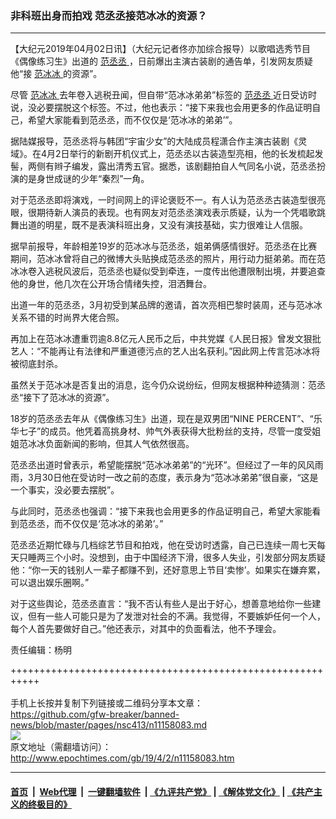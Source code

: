 ### 非科班出身而拍戏 范丞丞接范冰冰的资源？
------------------------

<p>
 【大纪元2019年04月02日讯】（大纪元记者佟亦加综合报导）以歌唱选秀节目《偶像练习生》出道的
 <a href="http://www.epochtimes.com/gb/tag/%E8%8C%83%E4%B8%9E%E4%B8%9E.html">
  范丞丞
 </a>
 ，日前爆出主演古装剧的通告单，引发网友质疑他“接
 <a href="http://www.epochtimes.com/gb/tag/%E8%8C%83%E5%86%B0%E5%86%B0.html">
  范冰冰
 </a>
 的资源”。
</p>
<p>
 尽管
 <a href="http://www.epochtimes.com/gb/tag/%E8%8C%83%E5%86%B0%E5%86%B0.html">
  范冰冰
 </a>
 去年卷入逃税丑闻，但自带“范冰冰弟弟”标签的
 <a href="http://www.epochtimes.com/gb/tag/%E8%8C%83%E4%B8%9E%E4%B8%9E.html">
  范丞丞
 </a>
 近日受访时说，没必要摆脱这个标签。不过，他也表示：“接下来我也会用更多的作品证明自己，希望大家能看到范丞丞，而不仅仅是‘范冰冰的弟弟’”。
</p>
<p>
 据陆媒报导，范丞丞将与韩团“宇宙少女”的大陆成员程潇合作主演古装剧《灵域》。在4月2日举行的新剧开机仪式上，范丞丞以古装造型亮相，他的长发梳起发髻，两侧有辫子编发，露出清秀五官。据悉，该剧翻拍自人气同名小说，范丞丞扮演的是身世成谜的少年“秦烈”一角。
</p>
<p>
 对于范丞丞即将演戏，一时间网上的评论褒贬不一。有人认为范丞丞古装造型很亮眼，很期待新人演员的表现。也有网友对范丞丞演戏表示质疑，认为一个凭唱歌跳舞出道的明星，既不是表演科班出身，又没有演技基础，实力很难让人信服。
</p>
<p>
 据早前报导，年龄相差19岁的范冰冰与范丞丞，姐弟俩感情很好。范丞丞在比赛期间，范冰冰曾将自己的微博大头贴换成范丞丞的照片，用行动力挺弟弟。而在范冰冰卷入逃税风波后，范丞丞也疑似受到牵连，一度传出他遭限制出境，并要追查他的身世，他几次在公开场合情绪失控，泪洒舞台。
</p>
<p>
 出道一年的范丞丞，3月初受到某品牌的邀请，首次亮相巴黎时装周，还与范冰冰关系不错的时尚界大佬合照。
</p>
<p>
 再加上在范冰冰遭重罚逾8.8亿元人民币之后，中共党媒《人民日报》曾发文狠批艺人：“不能再让有法律和严重道德污点的艺人出名获利。”因此网上传言范冰冰将被彻底封杀。
</p>
<p>
 虽然关于范冰冰是否复出的消息，迄今仍众说纷纭，但网友根据种种迹猜测：范丞丞“接下了范冰冰的资源”。
</p>
<p>
 18岁的范丞丞去年从《偶像练习生》出道，现在是双男团“NINE PERCENT”、“乐华七子”的成员。他凭着高挑身材、帅气外表获得大批粉丝的支持，尽管一度受姐姐范冰冰负面新闻的影响，但其人气依然很高。
</p>
<p>
 范丞丞出道时曾表示，希望能摆脱“范冰冰弟弟”的“光环”。但经过了一年的风风雨雨，3月30日他在受访时一改之前的态度，表示身为“范冰冰弟弟”很自豪，“这是一个事实，没必要去摆脱”。
</p>
<p>
 与此同时，范丞丞也强调：“接下来我也会用更多的作品证明自己，希望大家能看到范丞丞，而不仅仅是‘范冰冰的弟弟’。”
</p>
<p>
 范丞丞近期忙碌与几档综艺节目和拍戏，他在受访时透露，自己已连续一周七天每天只睡两三个小时。没想到，由于中国经济下滑，很多人失业，引发部分网友质疑他：“你一天的钱别人一辈子都赚不到，还好意思上节目‘卖惨’。如果实在嫌弃累，可以退出娱乐圈啊。”
</p>
<p>
 对于这些舆论，范丞丞直言：“我不否认有些人是出于好心，想善意地给你一些建议，但有一些人可能只是为了发泄对社会的不满。我觉得，不要嫉妒任何一个人，每个人首先要做好自己。”他还表示，对其中的负面看法，他不予理会。
</p>
<p>
 责任编辑：杨明
</p>

+++++++++++++++++++++++++++++++++++++++++++++++++++++++++++<br/><br/>
手机上长按并复制下列链接或二维码分享本文章：<br/>
https://github.com/gfw-breaker/banned-news/blob/master/pages/nsc413/n11158083.md <br/>
<a href='https://github.com/gfw-breaker/banned-news/blob/master/pages/nsc413/n11158083.md'><img src='https://github.com/gfw-breaker/banned-news/blob/master/pages/nsc413/n11158083.md.png'/></a> <br/>
原文地址（需翻墙访问）：http://www.epochtimes.com/gb/19/4/2/n11158083.htm


------------------------
#### [首页](https://github.com/gfw-breaker/banned-news/blob/master/README.md) &nbsp;|&nbsp; [Web代理](https://github.com/labour-camp/helloworld) &nbsp;|&nbsp; [一键翻墙软件](https://github.com/gfw-breaker/nogfw/blob/master/README.md) &nbsp;| [《九评共产党》](https://github.com/gfw-breaker/9ping.md/blob/master/README.md#九评之一评共产党是什么) | [《解体党文化》](https://github.com/gfw-breaker/jtdwh.md/blob/master/README.md) | [《共产主义的终极目的》](https://github.com/gfw-breaker/gczydzjmd.md/blob/master/README.md)

